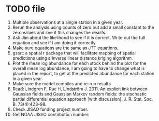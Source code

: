 TODO file
===============================================================================

1. Multiple observations at a single station in a given year.
2. Rerun the analysis using counts of zero but add a small constant to the zero values and see if this changes the results.
3. Ask Jim about the likelihood to see if it is correct. Write out the full equation and see if I am doing it correctly.
4. Make sure equations are the same as JTT equations.
9. gstat: a spatial r package that will facilitate mapping of spatial predictions using a inverse linear distance kriging algorithm.
11. Plot the mean log abundance for each stock behind the plot for the overall mean log abundance, I am going to have to change what is placed in the report, to get at the predicted abundance for each station in a given year.
12. Make sure the model compiles and re-run results
7. Read: Lindgren F, Rue H, Lindström J. 2011. An explicit link between Gaussian fields and Gaussian Markov random fields: the stochastic partial differential equation approach [with discussion]. J. R. Stat. Soc. B. 73(4):423–98.
10. Check JISAO funding project number.
10. Get NOAA JISAO contribution number.